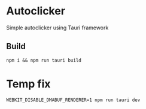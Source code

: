 # Autoclicker

Simple autoclicker using Tauri framework

## Build

`npm i && npm run tauri build`

# Temp fix

`WEBKIT_DISABLE_DMABUF_RENDERER=1 npm run tauri dev`
